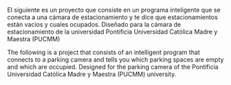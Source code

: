 El siguiente es un proyecto que consiste en un programa inteligente que se conecta a una cámara de estacionamiento y te dice que estacionamientos están vacíos y cuales ocupados. Diseñado para la cámara de estacionamiento de la universidad Pontificia Universidad Católica Madre y Maestra (PUCMM)

The following is a project that consists of an intelligent program that connects to a parking camera and tells you which parking spaces are empty and which are occupied. Designed for the parking camera of the Pontificia Universidad Católica Madre y Maestra (PUCMM) university.
